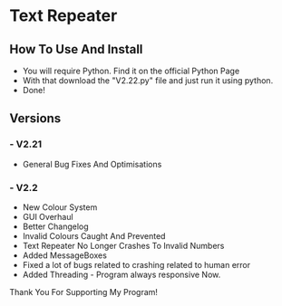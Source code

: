 # Text Repeater
## How To Use And Install
- You will require Python. Find it on the official Python Page
- With that download the "V2.22.py" file and just run it using python.
- Done!
## Versions
### - V2.21
- General Bug Fixes And Optimisations
### - V2.2
- New Colour System
- GUI Overhaul
- Better Changelog
- Invalid Colours Caught And Prevented
- Text Repeater No Longer Crashes To Invalid Numbers
- Added MessageBoxes
- Fixed a lot of bugs related to crashing related to human error
- Added Threading - Program always responsive Now.


Thank You For Supporting My Program!
